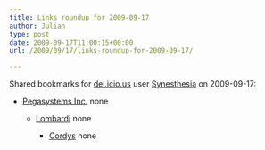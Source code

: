 ```yaml
---
title: Links roundup for 2009-09-17
author: Julian
type: post
date: 2009-09-17T11:00:15+00:00
url: /2009/09/17/links-roundup-for-2009-09-17/

---
```

Shared bookmarks for [del.icio.us][1] user [Synesthesia][2] on 2009-09-17:

  * [Pegasystems Inc.][3] 
    none</li> 
    
      * [Lombardi][4] 
        none</li> 
        
          * [Cordys][5] 
            none</li> </ul>

 [1]: http://del.icio.us/
 [2]: http://del.icio.us/synesthesia
 [3]: http://www.pega.com/
 [4]: http://www.lombardisoftware.com/
 [5]: http://www.cordys.com/